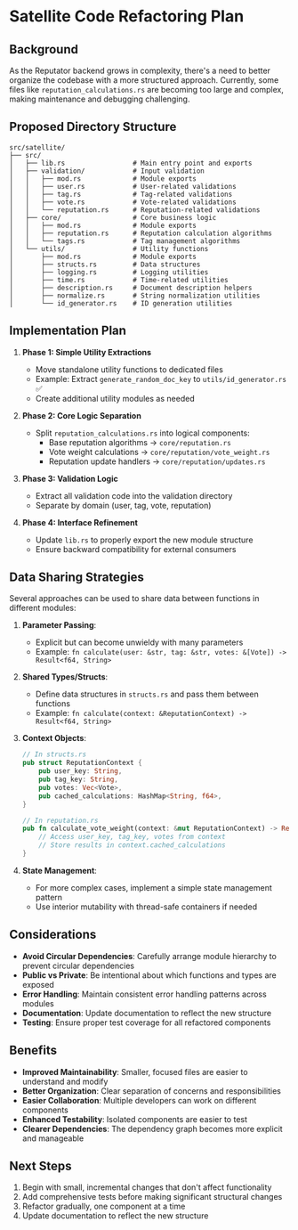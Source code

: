 # Satellite Code Refactoring Plan

## Background

As the Reputator backend grows in complexity, there's a need to better organize the codebase with a more structured approach. Currently, some files like `reputation_calculations.rs` are becoming too large and complex, making maintenance and debugging challenging.

## Proposed Directory Structure

```
src/satellite/
├── src/
│   ├── lib.rs                 # Main entry point and exports
│   ├── validation/            # Input validation
│   │   ├── mod.rs             # Module exports
│   │   ├── user.rs            # User-related validations  
│   │   ├── tag.rs             # Tag-related validations
│   │   ├── vote.rs            # Vote-related validations
│   │   └── reputation.rs      # Reputation-related validations
│   ├── core/                  # Core business logic
│   │   ├── mod.rs             # Module exports
│   │   ├── reputation.rs      # Reputation calculation algorithms
│   │   └── tags.rs            # Tag management algorithms
│   └── utils/                 # Utility functions
│       ├── mod.rs             # Module exports
│       ├── structs.rs         # Data structures
│       ├── logging.rs         # Logging utilities
│       ├── time.rs            # Time-related utilities
│       ├── description.rs     # Document description helpers
│       ├── normalize.rs       # String normalization utilities
│       └── id_generator.rs    # ID generation utilities
```

## Implementation Plan

1. **Phase 1: Simple Utility Extractions**
   - Move standalone utility functions to dedicated files
   - Example: Extract `generate_random_doc_key` to `utils/id_generator.rs` ✅
   - Create additional utility modules as needed

2. **Phase 2: Core Logic Separation**
   - Split `reputation_calculations.rs` into logical components:
     - Base reputation algorithms -> `core/reputation.rs`
     - Vote weight calculations -> `core/reputation/vote_weight.rs`
     - Reputation update handlers -> `core/reputation/updates.rs`

3. **Phase 3: Validation Logic**
   - Extract all validation code into the validation directory
   - Separate by domain (user, tag, vote, reputation)

4. **Phase 4: Interface Refinement**
   - Update `lib.rs` to properly export the new module structure
   - Ensure backward compatibility for external consumers

## Data Sharing Strategies

Several approaches can be used to share data between functions in different modules:

1. **Parameter Passing**:
   - Explicit but can become unwieldy with many parameters
   - Example: `fn calculate(user: &str, tag: &str, votes: &[Vote]) -> Result<f64, String>`

2. **Shared Types/Structs**:
   - Define data structures in `structs.rs` and pass them between functions
   - Example: `fn calculate(context: &ReputationContext) -> Result<f64, String>`

3. **Context Objects**:
   ```rust
   // In structs.rs
   pub struct ReputationContext {
       pub user_key: String,
       pub tag_key: String,
       pub votes: Vec<Vote>,
       pub cached_calculations: HashMap<String, f64>,
   }
   
   // In reputation.rs
   pub fn calculate_vote_weight(context: &mut ReputationContext) -> Result<f64, String> {
       // Access user_key, tag_key, votes from context
       // Store results in context.cached_calculations
   }
   ```

4. **State Management**:
   - For more complex cases, implement a simple state management pattern
   - Use interior mutability with thread-safe containers if needed

## Considerations

- **Avoid Circular Dependencies**: Carefully arrange module hierarchy to prevent circular dependencies
- **Public vs Private**: Be intentional about which functions and types are exposed
- **Error Handling**: Maintain consistent error handling patterns across modules
- **Documentation**: Update documentation to reflect the new structure
- **Testing**: Ensure proper test coverage for all refactored components

## Benefits

- **Improved Maintainability**: Smaller, focused files are easier to understand and modify
- **Better Organization**: Clear separation of concerns and responsibilities
- **Easier Collaboration**: Multiple developers can work on different components
- **Enhanced Testability**: Isolated components are easier to test
- **Clearer Dependencies**: The dependency graph becomes more explicit and manageable

## Next Steps

1. Begin with small, incremental changes that don't affect functionality
2. Add comprehensive tests before making significant structural changes
3. Refactor gradually, one component at a time
4. Update documentation to reflect the new structure 